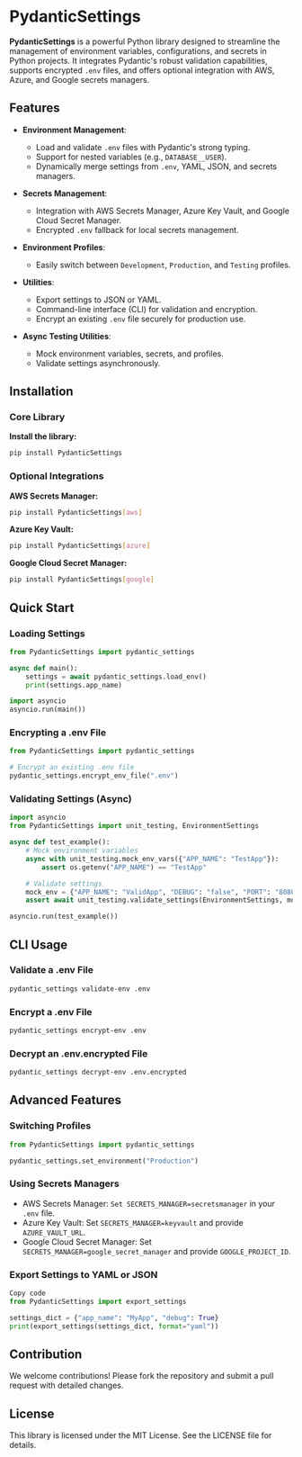 # PydanticSettings

**PydanticSettings** is a powerful Python library designed to streamline the management of environment variables, configurations, and secrets in Python projects. It integrates Pydantic's robust validation capabilities, supports encrypted `.env` files, and offers optional integration with AWS, Azure, and Google secrets managers.

## Features

- **Environment Management**:
  - Load and validate `.env` files with Pydantic's strong typing.
  - Support for nested variables (e.g., `DATABASE__USER`).
  - Dynamically merge settings from `.env`, YAML, JSON, and secrets managers.

- **Secrets Management**:
  - Integration with AWS Secrets Manager, Azure Key Vault, and Google Cloud Secret Manager.
  - Encrypted `.env` fallback for local secrets management.

- **Environment Profiles**:
  - Easily switch between `Development`, `Production`, and `Testing` profiles.

- **Utilities**:
  - Export settings to JSON or YAML.
  - Command-line interface (CLI) for validation and encryption.
  - Encrypt an existing `.env` file securely for production use.

- **Async Testing Utilities**:
  - Mock environment variables, secrets, and profiles.
  - Validate settings asynchronously.

## Installation

### Core Library

**Install the library:**

```bash
pip install PydanticSettings
```

### Optional Integrations

**AWS Secrets Manager:**

```bash
pip install PydanticSettings[aws]
```

**Azure Key Vault:**

``` bash
pip install PydanticSettings[azure]
```

**Google Cloud Secret Manager:**

``` bash
pip install PydanticSettings[google]
```

## Quick Start

### Loading Settings

```python
from PydanticSettings import pydantic_settings

async def main():
    settings = await pydantic_settings.load_env()
    print(settings.app_name)

import asyncio
asyncio.run(main())
```

### Encrypting a .env File

```python
from PydanticSettings import pydantic_settings

# Encrypt an existing .env file
pydantic_settings.encrypt_env_file(".env")
```

### Validating Settings (Async)

```python
import asyncio
from PydanticSettings import unit_testing, EnvironmentSettings

async def test_example():
    # Mock environment variables
    async with unit_testing.mock_env_vars({"APP_NAME": "TestApp"}):
        assert os.getenv("APP_NAME") == "TestApp"

    # Validate settings
    mock_env = {"APP_NAME": "ValidApp", "DEBUG": "false", "PORT": "8080"}
    assert await unit_testing.validate_settings(EnvironmentSettings, mock_env)

asyncio.run(test_example())
```

## CLI Usage

### Validate a .env File

```bash
pydantic_settings validate-env .env
```

### Encrypt a .env File

```bash
pydantic_settings encrypt-env .env
```

### Decrypt an .env.encrypted File

```bash
pydantic_settings decrypt-env .env.encrypted
```

## Advanced Features

### Switching Profiles

```python
from PydanticSettings import pydantic_settings

pydantic_settings.set_environment("Production")
```

### Using Secrets Managers

- AWS Secrets Manager: `Set SECRETS_MANAGER=secretsmanager` in your `.env` file.
- Azure Key Vault: Set `SECRETS_MANAGER=keyvault` and provide `AZURE_VAULT_URL`.
- Google Cloud Secret Manager: Set `SECRETS_MANAGER=google_secret_manager` and provide `GOOGLE_PROJECT_ID`.

### Export Settings to YAML or JSON

```python
Copy code
from PydanticSettings import export_settings

settings_dict = {"app_name": "MyApp", "debug": True}
print(export_settings(settings_dict, format="yaml"))
```

## Contribution

We welcome contributions! Please fork the repository and submit a pull request with detailed changes.

## License

This library is licensed under the MIT License. See the LICENSE file for details.
